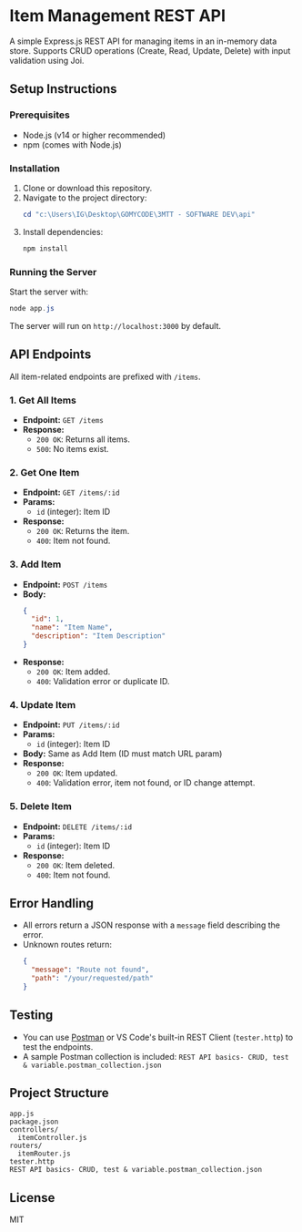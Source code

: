 # Item Management REST API

A simple Express.js REST API for managing items in an in-memory data store. Supports CRUD operations (Create, Read, Update, Delete) with input validation using Joi.

## Setup Instructions

### Prerequisites

- Node.js (v14 or higher recommended)
- npm (comes with Node.js)

### Installation

1. Clone or download this repository.
2. Navigate to the project directory:
   ```powershell
   cd "c:\Users\IG\Desktop\GOMYCODE\3MTT - SOFTWARE DEV\api"
   ```
3. Install dependencies:
   ```powershell
   npm install
   ```

### Running the Server

Start the server with:

```powershell
node app.js
```

The server will run on `http://localhost:3000` by default.

## API Endpoints

All item-related endpoints are prefixed with `/items`.

### 1. Get All Items

- **Endpoint:** `GET /items`
- **Response:**
  - `200 OK`: Returns all items.
  - `500`: No items exist.

### 2. Get One Item

- **Endpoint:** `GET /items/:id`
- **Params:**
  - `id` (integer): Item ID
- **Response:**
  - `200 OK`: Returns the item.
  - `400`: Item not found.

### 3. Add Item

- **Endpoint:** `POST /items`
- **Body:**
  ```json
  {
    "id": 1,
    "name": "Item Name",
    "description": "Item Description"
  }
  ```
- **Response:**
  - `200 OK`: Item added.
  - `400`: Validation error or duplicate ID.

### 4. Update Item

- **Endpoint:** `PUT /items/:id`
- **Params:**
  - `id` (integer): Item ID
- **Body:** Same as Add Item (ID must match URL param)
- **Response:**
  - `200 OK`: Item updated.
  - `400`: Validation error, item not found, or ID change attempt.

### 5. Delete Item

- **Endpoint:** `DELETE /items/:id`
- **Params:**
  - `id` (integer): Item ID
- **Response:**
  - `200 OK`: Item deleted.
  - `400`: Item not found.

## Error Handling

- All errors return a JSON response with a `message` field describing the error.
- Unknown routes return:
  ```json
  {
    "message": "Route not found",
    "path": "/your/requested/path"
  }
  ```

## Testing

- You can use [Postman](https://www.postman.com/) or VS Code's built-in REST Client (`tester.http`) to test the endpoints.
- A sample Postman collection is included: `REST API basics- CRUD, test & variable.postman_collection.json`

## Project Structure

```
app.js
package.json
controllers/
  itemController.js
routers/
  itemRouter.js
tester.http
REST API basics- CRUD, test & variable.postman_collection.json
```

## License

MIT

